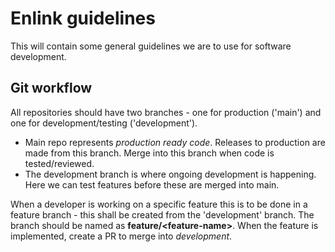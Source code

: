 # Enlink guidelines
This will contain some general guidelines we are to use for software development. 

## Git workflow

All repositories should have two branches - one for production ('main') and one for development/testing ('development').
- Main repo represents _production ready code_. Releases to production are made from this branch. Merge into this branch when code is tested/reviewed.
- The development branch is where ongoing development is happening. Here we can test features before these are merged into main.

When a developer is working on a specific feature this is to be done in a feature branch - this shall be created from the 'development' branch.
The branch should be named as **feature/\<feature-name>**. When the feature is implemented, create a PR to merge into _development_.
